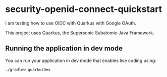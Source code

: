 # security-openid-connect-quickstart

I am testing how to use OIDC with Quarkus with Google OAuth.

This project uses Quarkus, the Supersonic Subatomic Java Framework.

## Running the application in dev mode

You can run your application in dev mode that enables live coding using:
```shell script
./gradlew quarkusDev
```
